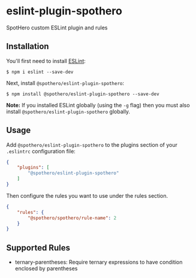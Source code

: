# eslint-plugin-spothero

SpotHero custom ESLint plugin and rules

## Installation

You'll first need to install [ESLint](http://eslint.org):

```
$ npm i eslint --save-dev
```

Next, install `@spothero/eslint-plugin-spothero`:

```
$ npm install @spothero/eslint-plugin-spothero --save-dev
```

**Note:** If you installed ESLint globally (using the `-g` flag) then you must also install `@spothero/eslint-plugin-spothero` globally.

## Usage

Add `@spothero/eslint-plugin-spothero` to the plugins section of your `.eslintrc` configuration file:

```json
{
    "plugins": [
        "@spothero/eslint-plugin-spothero"
    ]
}
```


Then configure the rules you want to use under the rules section.

```json
{
    "rules": {
        "@spothero/spothero/rule-name": 2
    }
}
```

## Supported Rules

* ternary-parentheses: Require ternary expressions to have condition enclosed by parentheses




